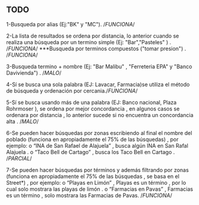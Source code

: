 TODO
-----------
1-Busqueda por alias (Ej:"BK" y "MC").    /*FUNCIONA*/

2-La lista de resultados se ordena por distancia, lo anterior cuando se  realiza una búsqueda por un termino simple  (Ej: "Bar","Pasteles" ) . /*FUNCIONA*/
      ***Busqueda por terminos compuestos ("tomar presion") . /*FUNCIONA*/
      
3-Busqueda termino + nombre (Ej: "Bar Malibu" , "Ferreteria EPA" y "Banco Davivienda") . /*MALO*/

4-Sí se busca una sola palabra (EJ: Lavacar, Farmacia)se utiliza el método de búsqueda y ordenación por cercania./*FUNCIONA*/

5-Sí se busca usando más de una palabra (EJ: Banco nacional, Plaza Rohrmoser ), se ordena por mejor concordancia  , en algunos casos se ordenara por distancia , lo anterior sucede si no encuentra un concordancia alta . /*MALO*/

6-Se pueden hacer búsquedas por zonas escribiendo al final el nombre del poblado (funciona en apropiadamente el 75% de las búsquedas) , por ejemplo:
          o “INA de San Rafael de Alajuela” , busca algún INA en San Rafal  Alajuela .
          o	“Taco Bell de Cartago” , busca los Taco Bell en Cartago .     /*PARCIAL*/
          
7-Se pueden hacer búsquedas por términos y además filtrando por zonas (funciona en apropiadamente el 75% de las búsquedas , se basa en el Street*) , por ejemplo:
          o	“Playas en Limón” , Playas es un término , por lo cual solo mostrara las playas de limón .
          o	“Farmacias en Pavas” , Farmacias es un término , solo mostrara las Farmacias de Pavas. /*FUNCIONA*/
          
          
          
          

